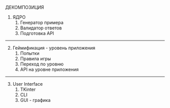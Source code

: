 ДЕКОМПОЗИЦИЯ
1. ЯДРО
   1. Генератор примера
   2. Валидатор ответов
   3. Подготовка API
---
2. Геймификация - уровень приложения
   1. Попытки
   2. Правила игры
   3. Переход по уровню
   4. API на уровне приложения
---
3. User Interface
   1. TKinter
   2. CLI
   3. GUI - графика
